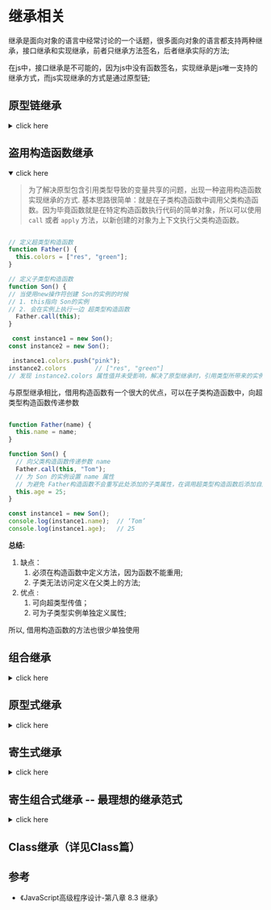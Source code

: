 # 继承相关



继承是面向对象的语言中经常讨论的一个话题，很多面向对象的语言都支持两种继承，接口继承和实现继承，前者只继承方法签名，后者继承实际的方法;

在js中，接口继承是不可能的，因为js中没有函数签名，实现继承是js唯一支持的继承方式，而js实现继承的方式是通过原型链;





## 原型链继承



<details>
<summary>click here</summary>

EMCA-262把原型链定义为EMCAScript的主要继承方式;

原型链是什么？
重温一下构造函数，原型，实例之间的关系：即所有的**构造函数**都会有一个**prototype**属性，而原型对象也都有一个属性**constructor指**向构造函数，所有的实例都有一个内部指针(\_\_proto\_\_)指向原型；如果这个原型是另一个构造函数的实例呢？那这个原型内部也会有一个指针(\_\_proto\_\_)指向他的原型，由此，就在实例和原型之间构造了一条原型链。

根据原型链的特性，我们可以将 子类型的**prototype** 指向 **超类型的实例**

这样，子类型就能够通过原型链查找，访问超类型的所有属性和方法

```javascript
/* 原型链继承 */
/* 实现 */
// 定义超类型构造函数
function Father() {
  this.colors = ["red", "green"];
}

// 定义子类型构造函数
function Son() {}

// 使子类型构造函数的 原型，指向 超类的实例
Son.prototype = new Father(); // 使Son的原型指向Father的实例

/* 使用 */
// 创建子类实例
const instance1 = new Son();
const instance2 = new Son();

console.log(Father.prototype.isPrototypeOf(instance1));
console.log(Father.prototype.isPrototypeOf(instance2));
```

<img src='/images/原型继承流程图.jpeg'>


<br>
<br>


**原型链继承问题1**，包含引用类型值的原型，包含引用类型值的原型属性会被所有实例共享；

在通过原型链实现继承时，原型实际上会变成另一个类型的实例，于是，原先的实例属性`(new Father()的属性)`也就变成现在的原型属性`instance1和instance2的原型属性`了

<br>

```javascript
// 修改 instance1 的引用属性值
instance1.colors.push("black");
console.log(instance1.colors); // [ 'red', 'green', 'black' ]
// 发现 instance2的属性值也会随之改变
console.log(instance2.colors); // [ 'red', 'green', 'black' ]
```

<br>

- 这个例子中的Father 构造函数定义了一个colors属性，该属性包含一个数组（引用类型值）。Father的每个实例都会有各自包含各自数组的colors属性；
- 当Son通过原型链继承了Father之后，Son.prototype就变成了Father的一个实例，因此它也拥有一个他自己的colors属性————就跟专门创建了一个 Son.prototype.colors属性一样；
- 但是结果是什么呢？结果是，Son 的所有实例都会共享这一个colors属性。当我们对instance1.colors的修改能够通过 instance2.colors反映出来；

<br>

**原型链继承问题2**：在创建子类型的实例时，不能向超类型的构造函数中传递参数。

准确点讲，是没有办法在不影响所有对象实例的情况下，给 超类型的构造函数传递参数

- 综上，实践中很少会单独使用原型链；




</details>




## 盗用构造函数继承


<details Open>
<summary>click here</summary>

> 为了解决原型包含引用类型导致的变量共享的问题，出现一种盗用构造函数实现继承的方式. 基本思路很简单：就是在子类构造函数中调用父类构造函数。因为毕竟函数就是在特定构造函数执行代码的简单对象，所以可以使用 `call` 或者 `apply` 方法，以新创建的对象为上下文执行父类构造函数。




```javascript

// 定义超类型构造函数
function Father() {
  this.colors = ["res", "green"];
}

// 定义子类型构造函数
function Son() {
// 当使用new操作符创建 Son的实例的时候
// 1. this指向 Son的实例
// 2. 会在实例上执行一边 超类型构造函数
  Father.call(this);
}

 const instance1 = new Son();
const instance2 = new Son();

 instance1.colors.push("pink");
instance2.colors        // ["res", "green"]
// 发现 instance2.colors 属性值并未受影响，解决了原型继承时，引用类型所带来的实例共享问题

```

与原型继承相比，借用构造函数有一个很大的优点，可以在子类构造函数中，向超类型构造函数传递参数

```javascript

function Father(name) {
  this.name = name;
}

function Son() {
  // 向父类构造函数传递参数 name
  Father.call(this, "Tom");
  // 为 Son 的实例设置 name 属性
  // 为避免 Father构造函数不会重写此处添加的子类属性，在调用超类型构造函数后添加自定义属性
  this.age = 25;
}

const instance1 = new Son();
console.log(instance1.name);  // ‘Tom’
console.log(instance1.age);   // 25

```


**总结:**

1. 缺点：
   1. 必须在构造函数中定义方法，因为函数不能重用;
   2. 子类无法访问定义在父类上的方法;
2. 优点 :
   1. 可向超类型传值；
   2. 可为子类型实例单独定义属性;

所以, 借用构造函数的方法也很少单独使用


</details>




## 组合继承

<details>
<summary>click here</summary>

组合继承(又称为伪经典继承), 组合了原型继承和盗用构造函数继承的优点，实现方法是使用原型链继承方法，使用盗用构造函数继承属性; 这样既可以讲方法放在原型上实现复用，同时实例又可以拥有自己的属性；




```javascript

function Super(name) {
  this.name = name;
}

function Sub(name) {
  Super.call(this, name);
}

Sub.prototype = new Super();
Sub.prototype.constructor = Sub; // 保证原型链


Sub.prototype.sayName = function () {
  console.log(this.name);
};

const instance1 = new Sub("instance1");
const instance2 = new Sub("instance2");

instance1.sayName();
instance2.sayName();


```


总结

1. 优点
   1. 结合原型链继承和借用构造函数继承;
   2. 解决原型链继承：实例引用类型属性共享 和 无法向超类型传值;
   3. 解决借用构造函数继承：代码不可复用问题;
   4. 同时，instanceof 和 isPrototypeOf() 也能够用于识别基于组合继承创建的对象；
2. 缺点：
   1. 无论什么情况下，都会调用两次超类型函数（详见组合式继承部分）；


综上: 组合式继承也是较常用的继承方法；


</details>



## 原型式继承


<details>
<summary>click here</summary>

原型继承，实现思路就是创建另一个对象的副本
以前是通过创建一个新的对象


**初代版本**： 借助原型可以基于已有的对象创建新对象，同时还不必因此创建自定义类型；
本质上，是对传入的对象执行了一次浅拷贝



```javascript

/* 原型式继承 - 初代版本 */

// 定义一个方法用来处理 被继承对象
function object(o) {
  function F() {}
  F.prototype = o;
  return new F();
}
```

object 在函数内部创建一个新的函数，将传入的对象赋值给新创建函数的 prototype 属性，返回这个新函数的实例;



```javascript
// 定义 被继承对象
const person = {
  name: "Tom",
  friends: ["Herry", "Merry"]
};

// 通过object方法创建 person 的实例
const instance1 = object(person);
const instance2 = object(person);

// 修改实例1 的引用属性值
instance1.friends.name = "Gua";
instance1.friends.push("cat");

// 实例2 的该属性值也随之改变
console.log(instance2.name); // 'Tom'
console.log(instance2.friends); // [ 'Herry', 'Merry', 'cat' ]
// 说明，实例1，2 的引用类型属性，还是共享的同一个属性值
```




ES5，通过增加 Object.create() 方法将原型式继承的概念规范化了。这个方法接收两个对象，作为新对象原型的对象，以及给新对象定义额外属性的对象(参数二可选)。以传入参数二的方式定义新属性的方式，会遮蔽原型上的同名属性。



```javascript

/* 原型式继承 - 现代方法 */

// 创建一个原始对象A
const person = {
  name: "Tom",
  friends: ["Herry", "Merry"]
};

// 创建对象A的实例，并定义实例自己的属性
const instance1 = Object.create(person, { sisters: ["miao"] });
const instance2 = Object.create(person);

// 修改实例1 的引用属性值
instance1.friends.push("cat");

// 实例2 的该属性值也随之改变
console.log(instance2.friends); // [ 'Herry', 'Merry', 'cat' ]
```

</details>



## 寄生式继承

<details>
<summary>click here</summary>

*实现思路*：在函数内部创建一个新函数，并继承自传入的参数对象， 然后在函数内部为新创建的函数增加方法、属性等对其进行增强，最后返回这个对象。


```javascript

/* 寄生式继承 */
// 要被继承的超类型
const person = {
  name: "Tom",
  friends: ["Herry", "Merry"]
};

// 前面的原型式继承函数，该函数并非必须的，任何能够返回新对象的函数都适用于此模式
// 该函数的目的是浅拷贝传入的对象，并返回
function object(o) {
  function F() {}
  F.prototype = o;
  return new F();
}

function createAnother(original) {
  const clone = Object.create(original);

  // 对新对象增强
  clone.sayHi = function() {
    console.log("hi");
  };
  return clone;
}

// 这里得到的 `instance1` 和 `instance2` ，即是对person进行浅拷贝，并且自定义了一些方法后的一个对象，与person相比，多了自定的方法而已
const instance1 = createAnother(person);
const instance2 = createAnother(person);
instance1.sayHi();
// 修改实例1 的引用属性值
// 因为是进行的浅拷贝，也就是说，超类型`person`, `instance1`, `instance2`, 都指向同一个内存地址，所以改动一个，另一个的属性值必然会受影响
instance1.friends.push("cat");

instance2.friends; // [ 'Herry', 'Merry', 'cat' ] // 改变了
```

</details>




## 寄生组合式继承 -- 最理想的继承范式


<details>
<summary>click here</summary>


组合继承实际上存在效率问题，最主要的效率问题是，父类构造函数始终会被调用至少两次，一次是为子类构造函数创建原型函数时，另一次是调用子类构造函数时


回忆一下 组合继承的实现: 利用 **原型链继承方法** ，利用 **盗用构造函数继承属性**; 而利用原型链继承方法的具体代码实现，就是创建原型的实例，并将该实例赋值给子类的 prototype;

而寄生组合式继承，实现思路是将 这个利用原型链继承方法的步骤，改为创建父类原型的副本, 并重新构建子类和父类原型的副本之间的原型链关系 大概代码如下:


```javascript
/**
 * @des
 * @param {Object} son 子类型构造函数
 * @param {Object} father 超类型构造函数
 */
function inheritPrototype(son, father) {
  // 1. 创建超类型原型的一个副本
  const prototype = Object.create(father.prototype);
  // 2. 为创建的副本添加 constructor 属性， 从而弥补因重写原型而失去的默认的 constructor 属性
  prototype.constructor = son;
  // 3. 将新创建的对象（即超类型的副本），赋值给子类型的原型
  son.prototype = prototype;
}
```

使用该函数，去替换前面例子中，为子类型原型赋值的语句，完整版如下


```javascript
function Super(name) {
  this.name = 'name'
}

function Son(params) {

}
```

</details>

## Class继承（详见Class篇）


## 参考
- 《JavaScript高级程序设计-第八章 8.3 继承》




